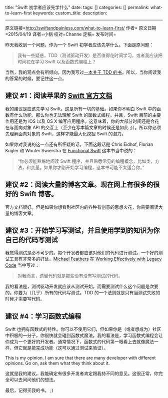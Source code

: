 
title: "Swift 初学者应该先学什么"
date: 
tags: []
categories: []
permalink: what-to-learn-first
keywords: 
custom_title: 
description: 

---
原文链接=http://swiftandpainless.com/what-to-learn-first/
作者=
原文日期=2015/04/19
译者=小锅
校对=Channe
定稿=
发布时间=

<!--此处开始正文-->

昨天我收到一个问题，作为一个 Swift 初学者应该先学什么。下面是原问题：

> 我有一些疑惑，TDD（测试驱动开发）是否值得花时间学习，或者我应该把时间花在学习 Swift 以及函数式编程上？

当然，我的观点会有所倾向，因为我写过[一本关于 TDD 的书](http://swiftandpainless.com/book/)。所以，当你阅读我的答案的时候，要记住这一点。

## 建议 #1：阅读苹果的 [Swift 官方文档](https://developer.apple.com/library/ios/documentation/Swift/Conceptual/Swift_Programming_Language/)

我的建议是应该先学习 Swift。这是所有一切的基础。如果你不明白 Swift 中的函数有什么功能，那么你也无法理解 Swift 的函数式编程。并且，Swift 目前的主要作用还是为 iOS 以及 OS X 编写应用程序。这意味着，你的大部分时间还是会花在与面向对象 API 的交互上（至少在写本篇文章的时候还是如此 ;)）。所以你必须先理解面向对象的 Swift，这样才能最大化挖掘 Swift 的潜力。

如果你对我说的这一点还有所怀疑的话，下面这段话是 Chris Eidhof, Florian Kugler 和 Wouter Swierstra 在 [Functional Swift](https://www.objc.io/books/functional-swift/) 这本书当中说的：

> “你必须能熟练地阅读 Swift 程序，并且熟悉常见的编程概念，比如类，方法，和变量。如果你才刚开始学习编程，这本书可能不太适合你。”

## 建议 #2：阅读大量的博客文章。现在网上有很多的很好的 Swift 博客。

官方文档很好。但是如果你想看到社区内的各种有创意的思想火花，你需要阅读大量的博客文章。

## 建议 #3：开始学习写测试，并且使用学到的知识为你自己的代码写测试

我觉得测试是必不可少的。每个开发者都应该对他们的代码进行测试。一个好的测试工具有非常多的好处。[Michael Feathers](https://twitter.com/mfeathers) 在 [Working Effectively with Legacy Code](http://www.goodreads.com/book/show/44919.Working_Effectively_with_Legacy_Code?from_search=true) 当中写过：

> 对我而言，遗留代码就是那些没有没有写测试的代码。

我的看法是，测试驱动开发就应该从测试开始，而需要测试什么这个问题是次要的。你要为（几乎）所有的代码写测试。TDD 的一个法则就是只有当测试失败的时候才需要写代码。

## 建议 #4：学习函数式编程

Swift 也拥有函数式的特性。你可以不使用它们，但如果你是（或者想成为）社区中积极的一分子，你很快就会碰到函数式魔法。我的看法是，学习函数式编程会让你成为一个更好的开发者。通常情况下，函数式的代码第一眼看上去就像魔法一样，但它就是能完成功能（这可以通过测试来验证）。

This is my opinion. I am sure that there are many developer with different opinions. Go on, ask them what they think about it.

这就是我的建议。我能确定有很多开发者肯定跟我持不同的意见。这很正常，你完全可以去问问他们的想法。

最后，记得买我的书。 ;)

